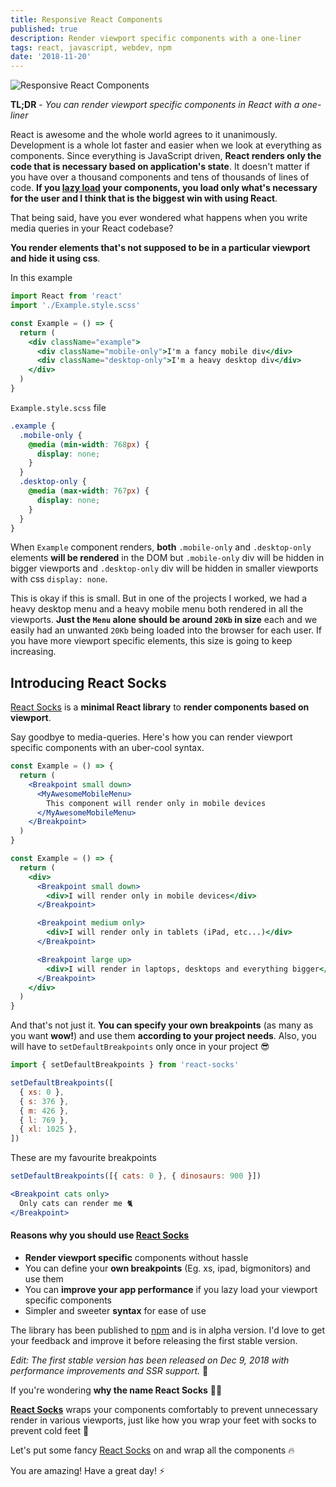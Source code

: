 ```yaml
---
title: Responsive React Components
published: true
description: Render viewport specific components with a one-liner
tags: react, javascript, webdev, npm
date: '2018-11-20'
---
```


![Responsive React Components](https://image.ibb.co/hXCL70/responsive-react-banner.png)

**TL;DR** - _You can render viewport specific components in React with a one-liner_

React is awesome and the whole world agrees to it unanimously. Development is a whole lot faster and easier when we look at everything as components. Since everything is JavaScript driven, **React renders only the code that is necessary based on application's state**. It doesn't matter if you have over a thousand components and tens of thousands of lines of code. **If you [lazy load](https://medium.freecodecamp.org/how-to-use-react-lazy-and-suspense-for-components-lazy-loading-8d420ecac58) your components, you load only what's necessary for the user and I think that is the biggest win with using React**.

That being said, have you ever wondered what happens when you write media queries in your React codebase?

**You render elements that's not supposed to be in a particular viewport and hide it using css**.

In this example

```jsx
import React from 'react'
import './Example.style.scss'

const Example = () => {
  return (
    <div className="example">
      <div className="mobile-only">I'm a fancy mobile div</div>
      <div className="desktop-only">I'm a heavy desktop div</div>
    </div>
  )
}
```

`Example.style.scss` file

```scss
.example {
  .mobile-only {
    @media (min-width: 768px) {
      display: none;
    }
  }
  .desktop-only {
    @media (max-width: 767px) {
      display: none;
    }
  }
}
```

When `Example` component renders, **both** `.mobile-only` and `.desktop-only` elements **will be rendered** in the DOM but `.mobile-only` div will be hidden in bigger viewports and `.desktop-only` div will be hidden in smaller viewports with css `display: none`.

This is okay if this is small. But in one of the projects I worked, we had a heavy desktop menu and a heavy mobile menu both rendered in all the viewports. **Just the `Menu` alone should be around `20Kb` in size** each and we easily had an unwanted `20Kb` being loaded into the browser for each user. If you have more viewport specific elements, this size is going to keep increasing.

## Introducing React Socks

[React Socks](https://github.com/flexdinesh/react-socks) is a **minimal React library** to **render components based on viewport**.

Say goodbye to media-queries. Here's how you can render viewport specific components with an uber-cool syntax.

```jsx
const Example = () => {
  return (
    <Breakpoint small down>
      <MyAwesomeMobileMenu>
        This component will render only in mobile devices
      </MyAwesomeMobileMenu>
    </Breakpoint>
  )
}
```

```jsx
const Example = () => {
  return (
    <div>
      <Breakpoint small down>
        <div>I will render only in mobile devices</div>
      </Breakpoint>

      <Breakpoint medium only>
        <div>I will render only in tablets (iPad, etc...)</div>
      </Breakpoint>

      <Breakpoint large up>
        <div>I will render in laptops, desktops and everything bigger</div>
      </Breakpoint>
    </div>
  )
}
```

And that's not just it. **You can specify your own breakpoints** (as many as you want **wow!**) and use them **according to your project needs**. Also, you will have to `setDefaultBreakpoints` only once in your project 😎

```jsx
import { setDefaultBreakpoints } from 'react-socks'

setDefaultBreakpoints([
  { xs: 0 },
  { s: 376 },
  { m: 426 },
  { l: 769 },
  { xl: 1025 },
])
```

These are my favourite breakpoints

```jsx
setDefaultBreakpoints([{ cats: 0 }, { dinosaurs: 900 }])

<Breakpoint cats only>
  Only cats can render me 🐈
</Breakpoint>
```

#### Reasons why you should use [React Socks](https://github.com/flexdinesh/react-socks)

- **Render viewport specific** components without hassle
- You can define your **own breakpoints** (Eg. xs, ipad, bigmonitors) and use them
- You can **improve your app performance** if you lazy load your viewport specific components
- Simpler and sweeter **syntax** for ease of use

The library has been published to [npm](https://www.npmjs.com/package/react-socks) and is in alpha version. I'd love to get your feedback and improve it before releasing the first stable version.

_Edit: The first stable version has been released on Dec 9, 2018 with performance improvements and SSR support._ 🎉

If you're wondering **why the name React Socks** 🤷‍♂️

**[React Socks](https://github.com/flexdinesh/react-socks)** wraps your components comfortably to prevent unnecessary render in various viewports, just like how you wrap your feet with socks to prevent cold feet 🎉

Let's put some fancy [React Socks](https://github.com/flexdinesh/react-socks) on and wrap all the components 🔥

You are amazing! Have a great day! ⚡️

